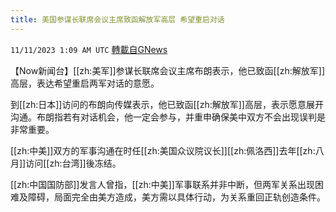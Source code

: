 ```yaml
---
title: 美国参谋长联席会议主席致函解放军高层 希望重启对话
---
```

`11/11/2023 1:09 AM UTC` [轉載自GNews](https://gnews.org/articles/1958920)

【Now新闻台】[[zh:美军]]参谋长联席会议主席布朗表示，他已致函[[zh:解放军]]高层，表达希望重启两军对话的意愿。

到[[zh:日本]]访问的布朗向传媒表示，他已致函[[zh:解放军]]高层，表示愿意展开沟通。布朗指若有对话机会，他一定会参与，并重申确保美中双方不会出现误判是非常重要。

[[zh:中美]]双方的军事沟通在时任[[zh:美国众议院议长]][[zh:佩洛西]]去年[[zh:八月]]访问[[zh:台湾]]後冻结。

[[zh:中国国防部]]发言人曾指，[[zh:中美]]军事联系并非中断，但两军关系出现困难及障碍，局面完全由美方造成，美方需以具体行动，为关系重回正轨创造条件。
